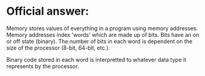 # Official answer:
Memory stores values of everything in a program using memory addresses. Memory addresses index 'words' which are made up of bits. Bits have an on or off state (binary). The number of bits in each word is dependent on the size of the processor (8-bit, 64-bit, etc.).

Binary code stored in each word is interpretted to whatever data type it represents by the processor.
